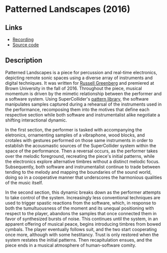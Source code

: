 # Patterned Landscapes (2016) 

## Links 
* [Recording](https://vimeo.com/201015513)
* [Source code](https://github.com/ianmacdougald/portfolio/blob/gh-pages/patterned_landscapes/patterned_landscapes.scd)

## Description

Patterned Landscapes is a piece for percussion and real-time electronics, depicting remote sonic spaces using a diverse array of instruments and digital techniques. It was written for [Russell Greenberg](http://www.russellgreenberg.net/) and premiered at Brown University in the fall of 2016. Throughout the piece, musical momentum is driven by the mimetic relationship between the performer and a software system. Using SuperCollider's [pattern library](https://doc.sccode.org/Tutorials/A-Practical-Guide/PG_01_Introduction.html), the software manipulates samples captured during a rehearsal of the instruments used in the performance, recomposing them into the motives that define each respective section while both software and instrumentalist alike negotiate a shifting interactional dynamic.

In the first section, the performer is tasked with accompanying the eletronics, ornamenting samples of a vibraphone, wood blocks, and crotales with gestures performed on those same instruments in order to establish the acousmastic sources of the SuperCollider system within the space of the performance. Then a reversal occurs, as the performer takes over the melodic foreground, recreating the piece's initial patterns, while the electronics explore alternative timbres without a distinct melodic focus. Subsequently, both software and instrumentalist continue to trade between tending to the melody and mapping the boundaries of the sound world, doing so in a cooperative manner that underscores the harmonious qualities of the music itself.

In the second section, this dynamic breaks down as the performer attempts to take control of the system. Increasingly less conventional techniques are used to trigger spastic reactions from the software, which, in response to both the tumultuousness of the moment and its unequal positioning with respect to the player, abandons the samples that once connected them in favor of synthesized bursts of noise. This continues until the system, in an apparent offering of musical peace, begins introducing timbres from bowed cymbals. The player eventually follows suit, and the two start cooperating once more, although with some hestitancy. Trust is only restored when the system restates the initial patterns. Then recapitulation ensues, and the piece ends in a musical atmosphere of human-software comity.
 
